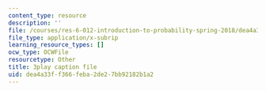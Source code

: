 ```yaml
---
content_type: resource
description: ''
file: /courses/res-6-012-introduction-to-probability-spring-2018/dea4a33ff366feba2de27bb92182b1a2_mImHCY0A3a0.srt
file_type: application/x-subrip
learning_resource_types: []
ocw_type: OCWFile
resourcetype: Other
title: 3play caption file
uid: dea4a33f-f366-feba-2de2-7bb92182b1a2
---
```

